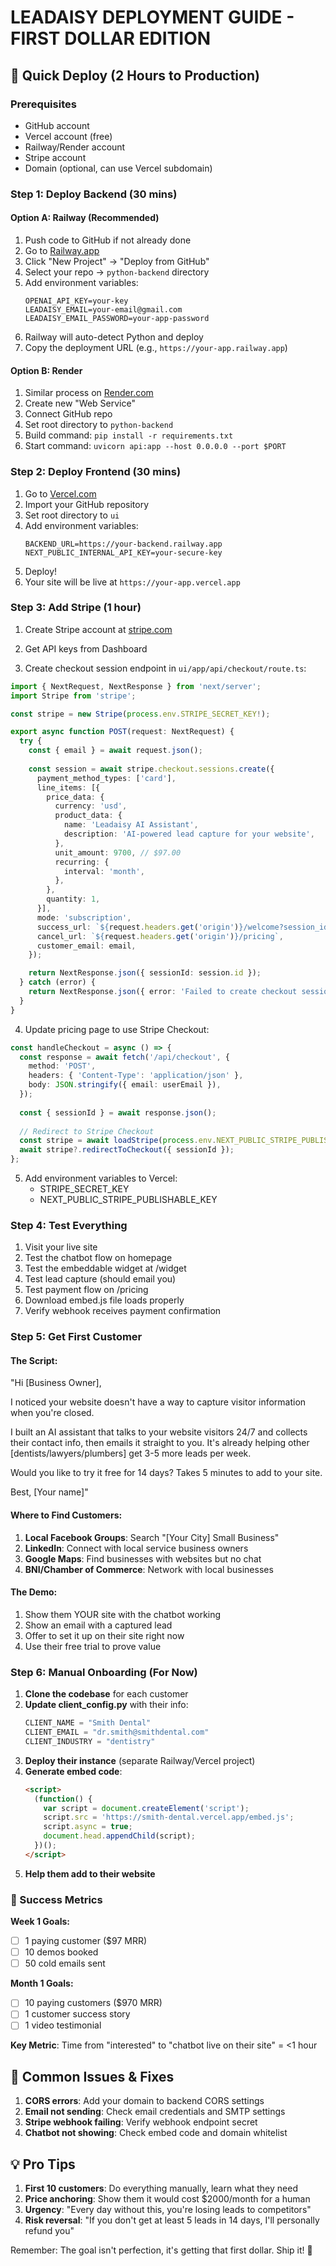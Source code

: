 # LEADAISY DEPLOYMENT GUIDE - FIRST DOLLAR EDITION

## 🚀 Quick Deploy (2 Hours to Production)

### Prerequisites
- GitHub account
- Vercel account (free)
- Railway/Render account
- Stripe account
- Domain (optional, can use Vercel subdomain)

### Step 1: Deploy Backend (30 mins)

#### Option A: Railway (Recommended)
1. Push code to GitHub if not already done
2. Go to [Railway.app](https://railway.app)
3. Click "New Project" → "Deploy from GitHub"
4. Select your repo → `python-backend` directory
5. Add environment variables:
   ```
   OPENAI_API_KEY=your-key
   LEADAISY_EMAIL=your-email@gmail.com
   LEADAISY_EMAIL_PASSWORD=your-app-password
   ```
6. Railway will auto-detect Python and deploy
7. Copy the deployment URL (e.g., `https://your-app.railway.app`)

#### Option B: Render
1. Similar process on [Render.com](https://render.com)
2. Create new "Web Service"
3. Connect GitHub repo
4. Set root directory to `python-backend`
5. Build command: `pip install -r requirements.txt`
6. Start command: `uvicorn api:app --host 0.0.0.0 --port $PORT`

### Step 2: Deploy Frontend (30 mins)

1. Go to [Vercel.com](https://vercel.com)
2. Import your GitHub repository
3. Set root directory to `ui`
4. Add environment variables:
   ```
   BACKEND_URL=https://your-backend.railway.app
   NEXT_PUBLIC_INTERNAL_API_KEY=your-secure-key
   ```
5. Deploy!
6. Your site will be live at `https://your-app.vercel.app`

### Step 3: Add Stripe (1 hour)

1. Create Stripe account at [stripe.com](https://stripe.com)
2. Get API keys from Dashboard

3. Create checkout session endpoint in `ui/app/api/checkout/route.ts`:
```typescript
import { NextRequest, NextResponse } from 'next/server';
import Stripe from 'stripe';

const stripe = new Stripe(process.env.STRIPE_SECRET_KEY!);

export async function POST(request: NextRequest) {
  try {
    const { email } = await request.json();
    
    const session = await stripe.checkout.sessions.create({
      payment_method_types: ['card'],
      line_items: [{
        price_data: {
          currency: 'usd',
          product_data: {
            name: 'Leadaisy AI Assistant',
            description: 'AI-powered lead capture for your website',
          },
          unit_amount: 9700, // $97.00
          recurring: {
            interval: 'month',
          },
        },
        quantity: 1,
      }],
      mode: 'subscription',
      success_url: `${request.headers.get('origin')}/welcome?session_id={CHECKOUT_SESSION_ID}`,
      cancel_url: `${request.headers.get('origin')}/pricing`,
      customer_email: email,
    });

    return NextResponse.json({ sessionId: session.id });
  } catch (error) {
    return NextResponse.json({ error: 'Failed to create checkout session' }, { status: 500 });
  }
}
```

4. Update pricing page to use Stripe Checkout:
```typescript
const handleCheckout = async () => {
  const response = await fetch('/api/checkout', {
    method: 'POST',
    headers: { 'Content-Type': 'application/json' },
    body: JSON.stringify({ email: userEmail }),
  });
  
  const { sessionId } = await response.json();
  
  // Redirect to Stripe Checkout
  const stripe = await loadStripe(process.env.NEXT_PUBLIC_STRIPE_PUBLISHABLE_KEY!);
  await stripe?.redirectToCheckout({ sessionId });
};
```

5. Add environment variables to Vercel:
   - STRIPE_SECRET_KEY
   - NEXT_PUBLIC_STRIPE_PUBLISHABLE_KEY

### Step 4: Test Everything

1. Visit your live site
2. Test the chatbot flow on homepage
3. Test the embeddable widget at /widget
4. Test lead capture (should email you)
5. Test payment flow on /pricing
6. Download embed.js file loads properly
7. Verify webhook receives payment confirmation

### Step 5: Get First Customer

#### The Script:
"Hi [Business Owner],

I noticed your website doesn't have a way to capture visitor information when you're closed. 

I built an AI assistant that talks to your website visitors 24/7 and collects their contact info, then emails it straight to you. It's already helping other [dentists/lawyers/plumbers] get 3-5 more leads per week.

Would you like to try it free for 14 days? Takes 5 minutes to add to your site.

Best,
[Your name]"

#### Where to Find Customers:
1. **Local Facebook Groups**: Search "[Your City] Small Business"
2. **LinkedIn**: Connect with local service business owners
3. **Google Maps**: Find businesses with websites but no chat
4. **BNI/Chamber of Commerce**: Network with local businesses

#### The Demo:
1. Show them YOUR site with the chatbot working
2. Show an email with a captured lead
3. Offer to set it up on their site right now
4. Use their free trial to prove value

### Step 6: Manual Onboarding (For Now)

1. **Clone the codebase** for each customer
2. **Update client_config.py** with their info:
   ```python
   CLIENT_NAME = "Smith Dental"
   CLIENT_EMAIL = "dr.smith@smithdental.com"
   CLIENT_INDUSTRY = "dentistry"
   ```
3. **Deploy their instance** (separate Railway/Vercel project)
4. **Generate embed code**:
   ```html
   <script>
     (function() {
       var script = document.createElement('script');
       script.src = 'https://smith-dental.vercel.app/embed.js';
       script.async = true;
       document.head.appendChild(script);
     })();
   </script>
   ```
5. **Help them add to their website**

### 🎯 Success Metrics

**Week 1 Goals:**
- [ ] 1 paying customer ($97 MRR)
- [ ] 10 demos booked
- [ ] 50 cold emails sent

**Month 1 Goals:**
- [ ] 10 paying customers ($970 MRR)
- [ ] 1 customer success story
- [ ] 1 video testimonial

**Key Metric**: Time from "interested" to "chatbot live on their site" = <1 hour

## 🚨 Common Issues & Fixes

1. **CORS errors**: Add your domain to backend CORS settings
2. **Email not sending**: Check email credentials and SMTP settings
3. **Stripe webhook failing**: Verify webhook endpoint secret
4. **Chatbot not showing**: Check embed code and domain whitelist

## 💡 Pro Tips

1. **First 10 customers**: Do everything manually, learn what they need
2. **Price anchoring**: Show them it would cost $2000/month for a human
3. **Urgency**: "Every day without this, you're losing leads to competitors"
4. **Risk reversal**: "If you don't get at least 5 leads in 14 days, I'll personally refund you"

Remember: The goal isn't perfection, it's getting that first dollar. Ship it! 🚀
